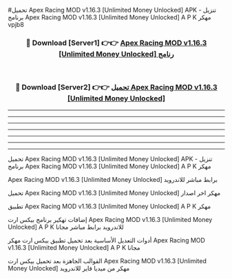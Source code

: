#تحميل Apex Racing MOD v1.16.3 [Unlimited Money Unlocked]  APK - تنزيل برنامج Apex Racing MOD v1.16.3 [Unlimited Money Unlocked]  A P K مهكر vpjb8 



<div align="center">
<h3>🔴 Download [Server1] 👉👉 <a href="https://apkdownload10.web.app/?title=Apex Racing MOD v1.16.3 [Unlimited Money Unlocked] ">Apex Racing MOD v1.16.3 [Unlimited Money Unlocked]  رنامج</a></h3><br>

<h3>🔴 Download [Server2] 👉👉 <a href="https://apkdownload10.web.app/?title=Apex Racing MOD v1.16.3 [Unlimited Money Unlocked] ">تحميل Apex Racing MOD v1.16.3 [Unlimited Money Unlocked]  </a></h3>
</div>


----------------------------------------------------------

----------------------------------------------------------

----------------------------------------------------------

----------------------------------------------------------

----------------------------------------------------------

----------------------------------------------------------

----------------------------------------------------------

تحميل Apex Racing MOD v1.16.3 [Unlimited Money Unlocked]  APK - تنزيل برنامج Apex Racing MOD v1.16.3 [Unlimited Money Unlocked]  A P K مهكر

Apex Racing MOD v1.16.3 [Unlimited Money Unlocked]  برابط مباشر للاندرويد

تحميل Apex Racing MOD v1.16.3 [Unlimited Money Unlocked]  مهكر اخر اصدار

تطبيق Apex Racing MOD v1.16.3 [Unlimited Money Unlocked]  A P K مهكر

إضافات تهكير برنامج بيكس ارت Apex Racing MOD v1.16.3 [Unlimited Money Unlocked]  A P K للاندرويد برابط مباشر مجانا

أدوات التعديل الأساسية بعد تحميل تطبيق بيكس ارت مهكر Apex Racing MOD v1.16.3 [Unlimited Money Unlocked]  A P K مجانا

القوالب الجاهزة بعد تحميل بيكس ارت Apex Racing MOD v1.16.3 [Unlimited Money Unlocked]  مهكر من ميديا فاير للاندرويد


